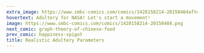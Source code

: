 ```yaml
---
extra_image: https://www.smbc-comics.com/comics/1428158214-20150404after.png
hovertext: Adultery for NASA! Let's start a movement!
image: https://www.smbc-comics.com/comics/1428158214-20150404.png
next_comic: graph-theory-of-chinese-food
prev_comic: happiness-spigot
title: Realistic Adultery Parameters
---
```


